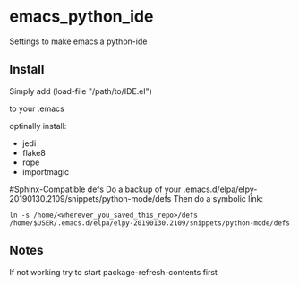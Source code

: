 # emacs_python_ide
Settings to make emacs a python-ide


## Install
Simply add 
(load-file "/path/to/IDE.el")

to your .emacs

optinally install:
- jedi
- flake8
- rope
- importmagic

#Sphinx-Compatible defs
Do a backup of your .emacs.d/elpa/elpy-20190130.2109/snippets/python-mode/defs
Then do a symbolic link:
```
ln -s /home/<wherever_you_saved_this_repo>/defs /home/$USER/.emacs.d/elpa/elpy-20190130.2109/snippets/python-mode/defs
```

## Notes

If not working try to start package-refresh-contents first
